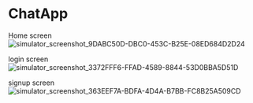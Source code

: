 # ChatApp

Home screen 
![simulator_screenshot_9DABC50D-DBC0-453C-B25E-08ED684D2D24](https://github.com/ahmed-kh-noshy/ChatApp/assets/61507020/4790b2f3-aef8-46df-bd89-9c986fa4be0f)

login screen 
![simulator_screenshot_3372FFF6-FFAD-4589-8844-53D0BBA5D51D](https://github.com/ahmed-kh-noshy/ChatApp/assets/61507020/cb39ba9e-4ea3-47d0-8b98-705c51579173)

signup screen
![simulator_screenshot_363EEF7A-BDFA-4D4A-B7BB-FC8B25A509CD](https://github.com/ahmed-kh-noshy/ChatApp/assets/61507020/30d94bd9-35e8-4ba9-b1a6-3faf5e36d55d)


